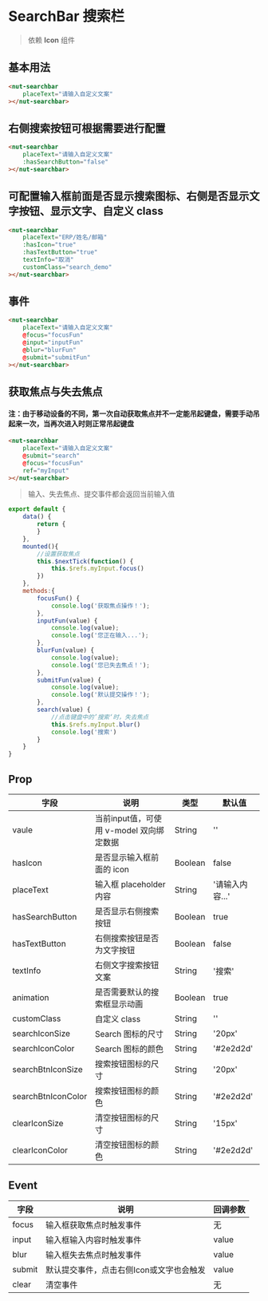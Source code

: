 # SearchBar 搜索栏

> 依赖 **Icon** 组件

## 基本用法

```html
<nut-searchbar
    placeText="请输入自定义文案"
></nut-searchbar>
```

## 右侧搜索按钮可根据需要进行配置

```html
<nut-searchbar
    placeText="请输入自定义文案"
    :hasSearchButton="false"
></nut-searchbar>
```

## 可配置输入框前面是否显示搜索图标、右侧是否显示文字按钮、显示文字、自定义 class

```html
<nut-searchbar
    placeText="ERP/姓名/邮箱"
    :hasIcon="true"
    :hasTextButton="true"
    textInfo="取消"
    customClass="search_demo"
></nut-searchbar>
```

## 事件

```html
<nut-searchbar
    placeText="请输入自定义文案"
    @focus="focusFun"
    @input="inputFun"
    @blur="blurFun"
    @submit="submitFun"
></nut-searchbar>
```

## 获取焦点与失去焦点

#### 注：由于移动设备的不同，第一次自动获取焦点并不一定能吊起键盘，需要手动吊起来一次，当再次进入时则正常吊起键盘

```html
<nut-searchbar
    placeText="请输入自定义文案"
    @submit="search"
    @focus="focusFun"
    ref="myInput"
></nut-searchbar>
```

> 输入、失去焦点、提交事件都会返回当前输入值

```javascript
export default {
    data() {
        return {
        }
    },
    mounted(){
        //设置获取焦点
        this.$nextTick(function() {
            this.$refs.myInput.focus()
        })
    },
    methods:{
        focusFun() {
            console.log('获取焦点操作！');
        },
        inputFun(value) {
            console.log(value);
            console.log('您正在输入...');
        },
        blurFun(value) {
            console.log(value);
            console.log('您已失去焦点！');
        },
        submitFun(value) {
            console.log(value);
            console.log('默认提交操作！');
        },
        search(value) {
            //点击键盘中的’搜索‘时，失去焦点
            this.$refs.myInput.blur()
            console.log('搜索')
        }
    }
}
```

## Prop

| 字段 | 说明 | 类型 | 默认值
|----- | ----- | ----- | -----
| vaule | 当前input值，可使用 v-model 双向绑定数据 | String | ''
| hasIcon | 是否显示输入框前面的 icon | Boolean | false
| placeText | 输入框 placeholder 内容 | String | '请输入内容...'
| hasSearchButton | 是否显示右侧搜索按钮 | Boolean | true
| hasTextButton | 右侧搜索按钮是否为文字按钮 | Boolean | false
| textInfo | 右侧文字搜索按钮文案 | String | '搜索'
| animation | 是否需要默认的搜索框显示动画 | Boolean | true
| customClass | 自定义 class | String | ''
| searchIconSize | Search 图标的尺寸 | String | '20px'
| searchIconColor | Search 图标的颜色 | String | '#2e2d2d'
| searchBtnIconSize | 搜索按钮图标的尺寸 | String | '20px'
| searchBtnIconColor | 搜索按钮图标的颜色 | String | '#2e2d2d'
| clearIconSize | 清空按钮图标的尺寸 | String | '15px'
| clearIconColor | 清空按钮图标的颜色 | String | '#2e2d2d'

## Event

| 字段 | 说明 | 回调参数
|----- | ----- | -----
| focus | 输入框获取焦点时触发事件 | 无
| input | 输入框输入内容时触发事件 | value
| blur | 输入框失去焦点时触发事件 | value
| submit | 默认提交事件，点击右侧Icon或文字也会触发 | value
| clear | 清空事件 | 无
